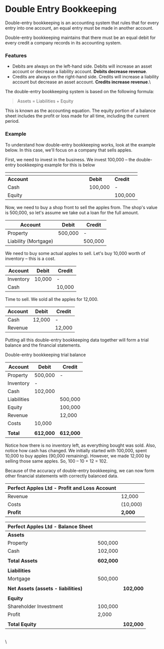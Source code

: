 # Double Entry Bookkeeping

Double-entry bookkeeping is an accounting system that rules that for every entry into one account, an equal entry must be made in another account.

Double-entry bookkeeping maintains that there must be an equal debit for every credit a company records in its accounting system.

### Features

* Debits are always on the left-hand side. Debits will increase an asset account or decrease a liability account. **Debits decrease revenue**.
* Credits are always on the right-hand side. Credits will increase a liability account but decrease an asset account. **Credits increase revenue**.\


The double-entry bookkeeping system is based on the following formula:

> Assets = Liabilities + Equity

This is known as the accounting equation. The equity portion of a balance sheet includes the profit or loss made for all time, including the current period.



### Example

To understand how double-entry bookkeeping works, look at the example below. In this case, we'll focus on a company that sells apples.

First, we need to invest in the business. We invest 100,000 – the double-entry bookkeeping example for this is below

<table data-header-hidden><thead><tr><th width="249"></th><th></th><th></th></tr></thead><tbody><tr><td><strong>Account</strong></td><td><strong>Debit</strong></td><td><strong>Credit</strong></td></tr><tr><td>Cash</td><td>100,000</td><td>-</td></tr><tr><td>Equity</td><td> </td><td>100,000</td></tr></tbody></table>

Now, we need to buy a shop front to sell the apples from. The shop's value is 500,000, so let's assume we take out a loan for the full amount.

| **Account**          | **Debit** | **Credit** |
| -------------------- | --------- | ---------- |
| Property             | 500,000   | -          |
| Liability (Mortgage) |           | 500,000    |

We need to buy some actual apples to sell. Let's buy 10,000 worth of inventory – this is a cost.

| **Account** | **Debit** | **Credit** |
| ----------- | --------- | ---------- |
| Inventory   | 10,000    | -          |
| Cash        |           | 10,000     |

Time to sell. We sold all the apples for 12,000.

| **Account** | **Debit** | **Credit** |
| ----------- | --------- | ---------- |
| Cash        | 12,000    | -          |
| Revenue     |           | 12,000     |

Putting all this double-entry bookkeeping data together will form a trial balance and the financial statements.

Double-entry bookkeeping trial balance

| **Account** | **Debit**   | **Credit**  |
| ----------- | ----------- | ----------- |
| Property    | 500,000     | -           |
| Inventory   | -           |             |
| Cash        | 102,000     |             |
| Liabilities |             | 500,000     |
| Equity      |             | 100,000     |
| Revenue     |             | 12,000      |
| Costs       | 10,000      |             |
|             |             |             |
| **Total**   | **612,000** | **612,000** |

Notice how there is no inventory left, as everything bought was sold. Also, notice how cash has changed. We initially started with 100,000, spent 10,000 to buy apples (90,000 remaining). However, we made 12,000 by selling those same apples. So, 100 – 10 + 12 = 102.

Because of the accuracy of double-entry bookkeeping, we can now form other financial statements with correctly balanced data.

| **Perfect Apples Ltd - Profit and Loss Account** |           |
| ------------------------------------------------ | --------- |
| Revenue                                          | 12,000    |
| Costs                                            | (10,000)  |
| **Profit**                                       | **2,000** |

| **Perfect Apples Ltd - Balance Sheet** |             |             |
| -------------------------------------- | ----------- | ----------- |
| **Assets**                             |             |             |
| Property                               | 500,000     |             |
| Cash                                   | 102,000     |             |
|                                        |             |             |
| **Total Assets**                       | **602,000** |             |
|                                        |             |             |
| **Liabilities**                        |             |             |
| Mortgage                               | 500,000     |             |
|                                        |             |             |
| **Net Assets (assets - liabilities)**  |             | **102,000** |
|                                        |             |             |
| **Equity**                             |             |             |
| Shareholder Investment                 | 100,000     |             |
| Profit                                 | 2,000       |             |
|                                        |             |             |
| **Total Equity**                       |             | **102,000** |



\
\
